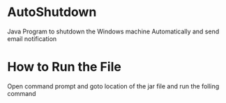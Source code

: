 # AutoShutdown
Java Program to shutdown the Windows machine Automatically and send email notification
# How to Run the File
Open command prompt and goto location of the jar file and run the folling command
```   java -jar AutoShutdown.jar
